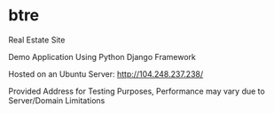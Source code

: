 # btre
Real Estate Site

Demo Application Using Python Django Framework

Hosted on an Ubuntu Server:
http://104.248.237.238/

Provided Address for Testing Purposes, Performance may vary due to Server/Domain Limitations

